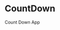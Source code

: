 # CountDown
 Count Down App
       
                       
                                                                                                                        
                                                                                                       
                                                                                                    
                                                                                        
                                                                            
                                                
                                
                     
     
  
   
